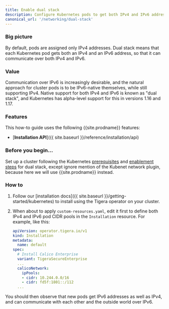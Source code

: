 ```yaml
---
title: Enable dual stack
description: Configure Kubernetes pods to get both IPv4 and IPv6 addresses.
canonical_url: '/networking/dual-stack'
---
```


### Big picture

By default, pods are assigned only IPv4 addresses.  Dual stack means that each Kubernetes pod gets
both an IPv4 and an IPv6 address, so that it can communicate over both IPv4 and IPv6.

### Value

Communication over IPv6 is increasingly desirable, and the natural approach for cluster pods is to
be IPv6-native themselves, while still supporting IPv4.  Native support for both IPv4 and IPv6
is known as "dual stack", and Kubernetes has alpha-level support for this in versions 1.16 and 1.17.

### Features

This how-to guide uses the following {{site.prodname}} features:

- [**Installation API**]({{ site.baseurl }}/reference/installation/api)

### Before you begin...

Set up a cluster following the Kubernetes
[prerequisites](https://kubernetes.io/docs/concepts/services-networking/dual-stack/#prerequisites)
and [enablement
steps](https://kubernetes.io/docs/concepts/services-networking/dual-stack/#enable-ipv4-ipv6-dual-stack)
for dual stack, except ignore mention of the Kubenet network plugin, because here we will use
{{site.prodname}} instead.

### How to

1.  Follow our [installation docs]({{ site.baseurl }}/getting-started/kubernetes) to install using
    the Tigera operator on your cluster.

1.  When about to apply `custom-resources.yaml`, edit it first to define both IPv4 and IPv6 pod CIDR
    pools in the `Installation` resource.  For example, like this:

    ```yaml
    apiVersion: operator.tigera.io/v1
    kind: Installation
    metadata:
      name: default
    spec:
      # Install Calico Enterprise
      variant: TigeraSecureEnterprise
      ...
      calicoNetwork:
        ipPools:
        - cidr: 10.244.0.0/16
        - cidr: fd5f:1801::/112
      ...
    ```

You should then observe that new pods get IPv6 addresses as well as IPv4, and can communicate with
each other and the outside world over IPv6.
